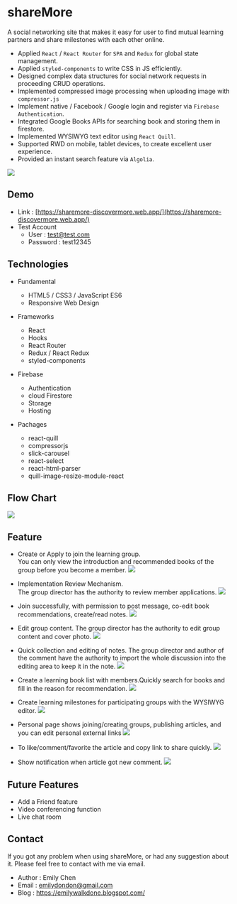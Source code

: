 # shareMore

A social networking site that makes it easy for user to find mutual learning partners and share milestones with each other online.

- Applied `React` / `React Router` for `SPA` and `Redux` for global state management.
- Applied `styled-components` to write CSS in JS efficiently.
- Designed complex data structures for social network requests in proceeding CRUD operations.
- Implemented compressed image processing when uploading image with `compressor.js`
- Implement native / Facebook / Google login and register via `Firebase Authentication`.
- Integrated Google Books APIs for searching book and storing them in firestore.
- Implemented WYSIWYG text editor using `React Quill`.
- Supported RWD on mobile, tablet devices, to create excellent user experience.
- Provided an instant search feature via `Algolia`.

![](./readMeImage/sharemore.png)

## Demo

- Link : [https://sharemore-discovermore.web.app/](https://sharemore-discovermore.web.app/)
- Test Account
  - User : test@test.com
  - Password : test12345

## Technologies

- Fundamental

  - HTML5 / CSS3 / JavaScript ES6
  - Responsive Web Design

- Frameworks

  - React
  - Hooks
  - React Router
  - Redux / React Redux
  - styled-components

- Firebase

  - Authentication
  - cloud Firestore
  - Storage
  - Hosting

- Pachages
  - react-quill
  - compressorjs
  - slick-carousel
  - react-select
  - react-html-parser
  - quill-image-resize-module-react

## Flow Chart

![](./readMeImage/flowChart.jpg)

## Feature

- Create or Apply to join the learning group.  
  You can only view the introduction and recommended books of the group before you become a member.
  ![](./readMeImage/joinGroup.gif)

- Implementation Review Mechanism.  
  The group director has the authority to review member applications.
  ![](./readMeImage/verifyMember.gif)

- Join successfully, with permission to post message, co-edit book recommendations, create/read notes.
  ![](./readMeImage/joinSucceed.gif)

- Edit group content. The group director has the authority to edit group content and cover photo.
  ![](./readMeImage/editingFeature.gif)

- Quick collection and editing of notes. The group director and author of the comment have the authority to import the whole discussion into the editing area to keep it in the note.
  ![](./readMeImage/noteKeep.gif)

- Create a learning book list with members.Quickly search for books and fill in the reason for recommendation.
  ![](./readMeImage/searchBook.gif)

- Create learning milestones for participating groups with the WYSIWYG editor.
  ![](./readMeImage/buildMilestone.gif)

- Personal page shows joining/creating groups, publishing articles, and you can edit personal external links
  ![](./readMeImage/personalPage.gif)

- To like/comment/favorite the article and copy link to share quickly.
  ![](./readMeImage/likeNcomment.gif)

- Show notification when article got new comment.
  ![](./readMeImage/notifaction.gif)

## Future Features

- Add a Friend feature
- Video conferencing function
- Live chat room

## Contact

If you got any problem when using shareMore, or had any suggestion about it. Please feel free to contact with me via email.

- Author : Emily Chen
- Email : emilydondon@gmail.com
- Blog : https://emilywalkdone.blogspot.com/
